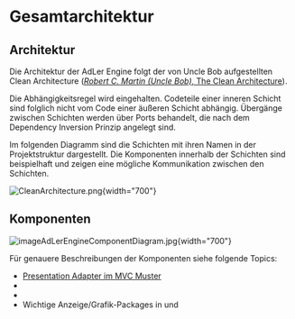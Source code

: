 # Gesamtarchitektur

## Architektur

Die Architektur der AdLer Engine folgt der von Uncle Bob aufgestellten Clean Architecture ([_Robert C. Martin (Uncle Bob)_, The Clean Architecture](https://blog.cleancoder.com/uncle-bob/2012/08/13/the-clean-architecture.html)).

Die Abhängigkeitsregel wird eingehalten. Codeteile einer inneren Schicht sind folglich nicht vom Code einer äußeren Schicht abhängig. Übergänge zwischen Schichten werden über Ports behandelt, die nach dem Dependency Inversion Prinzip angelegt sind.

Im folgenden Diagramm sind die Schichten mit ihren Namen in der Projektstruktur dargestellt. Die Komponenten innerhalb der Schichten sind beispielhaft und zeigen eine mögliche Kommunikation zwischen den Schichten.

![CleanArchitecture.png](imageCleanArchitecture.png){width="700"}

## Komponenten

![imageAdLerEngineComponentDiagram.jpg](imageAdLerEngineComponentDiagram.jpg){width="700"}

<!-- TODO: Software Design Artikel hier verlinken -->
Für genauere Beschreibungen der Komponenten siehe folgende Topics:
- [Presentation Adapter im MVC Muster](MVC-Muster-Engine.md)
- [](Use-Cases-Engine.md)
- [](Ports-Engine.md)
- Wichtige Anzeige/Grafik-Packages in [](Babylon-js-Engine.md) und [](React-Engine.md)